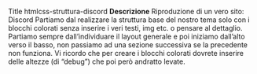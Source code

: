 Title htmlcss-struttura-discord
**Descrizione**
Riproduzione di un vero sito: Discord
Partiamo dal realizzare la struttura base del nostro tema solo con i blocchi colorati senza inserire i veri testi, img etc. o pensare al dettaglio.
Partiamo sempre dall’individuare il layout generale e poi iniziamo dall’alto verso il basso, non passiamo ad una sezione successiva se la precedente non funziona.
Vi ricordo che per creare i blocchi colorati dovrete inserire delle altezze (di “debug”) che poi però andratto levate.
